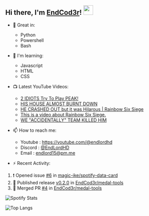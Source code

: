 ## Hi there, I'm [EndCod3r](https://youtube.com/@endlordhd)! <img src='https://github.com/EndCod3r/endlord15/blob/main/wave.gif?raw=true](https://github.com/Endlord15/endlord15/blob/38bca1b569f19b03a6cf246c35db5f7e2f331cc5/wave.gif' width=30>

- 🦾 Great in:
  - Python
  - Powershell
  - Bash

- 🌱 I'm learning:
  - Javascript
  - HTML
  - CSS

- 📺 Latest YouTube Videos:<!-- YOUTUBE:START -->
  - [2 IDIOTS Try To Play PEAK!](https://www.youtube.com/watch?v=pPJ1CnynTGM)
  - [HIS HOUSE ALMOST BURNT DOWN](https://www.youtube.com/watch?v=I5_XpA6ig0k)
  - [HE CRASHED OUT but it was Hilarous | Rainbow Six Siege](https://www.youtube.com/watch?v=vHDBtNjBODk)
  - [This is a video about Rainbow Six Siege.](https://www.youtube.com/watch?v=13ho6CKPV8M)
  - [WE &quot;ACCIDENTALLY&quot; TEAM KILLED HIM](https://www.youtube.com/watch?v=LCtHvEb36AY)<!-- YOUTUBE:END -->


- 📫 How to reach me:
  - Youtube : <https://youtube.com/@endlordhd>
  - Discord : [@EndLordHD](https://discord.com/users/725204289022066688)
  - Email : endlord15@pm.me

 - ⚡️ Recent Activity:
<!--START_SECTION:activity-->
1. ❗ Opened issue [#6](https://github.com/magic-ike/spotify-data-card/issues/6) in [magic-ike/spotify-data-card](https://github.com/magic-ike/spotify-data-card)
2. 🚀 Published release [v0.2.0](https://github.com/EndCod3r/medal-tools/releases/tag/v0.2.0) in [EndCod3r/medal-tools](https://github.com/EndCod3r/medal-tools)
3. 🎉 Merged PR [#4](https://github.com/EndCod3r/medal-tools/pull/4) in [EndCod3r/medal-tools](https://github.com/EndCod3r/medal-tools)
<!--END_SECTION:activity-->

  ![Spotify Stats](https://data-card-for-spotify.herokuapp.com/api/card?user_id=suam0fflauriliekh7cypfjzp)

  ![Top Langs](https://github-readme-stats-endlord15.vercel.app/api/top-langs/?username=endcod3r&layout=compact&theme=transparent)
